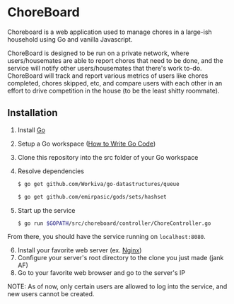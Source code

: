 # ChoreBoard

Choreboard is a web application used to manage chores in a large-ish household using Go and vanilla Javascript.

ChoreBoard is designed to be run on a private network, where users/housemates are able to report chores that need to be done, and the service will notify other users/housemates that there's work to-do. ChoreBoard will track and report various metrics of users like chores completed, chores skipped, etc, and compare users with each other in an effort to drive competition in the house (to be the least shitty roommate).

## Installation

1. Install [Go](https://golang.org/)
2. Setup a Go workspace ([How to Write Go Code](https://golang.org/doc/code.html))
3. Clone this repository into the src folder of your Go workspace
4. Resolve dependencies

     ```sh
     $ go get github.com/Workiva/go-datastructures/queue
     ```
        
     ```sh
     $ go get github.com/emirpasic/gods/sets/hashset
     ```
5. Start up the service

     ```sh
     $ go run $GOPATH/src/choreboard/controller/ChoreController.go
     ```
        
From there, you should have the service running on `localhost:8080`. 

6. Install your favorite web server (ex. [Nginx](https://www.nginx.com/))
7. Configure your server's root directory to the clone you just made (jank AF)
8. Go to your favorite web browser and go to the server's IP

NOTE: As of now, only certain users are allowed to log into the service, and new users cannot be created.

